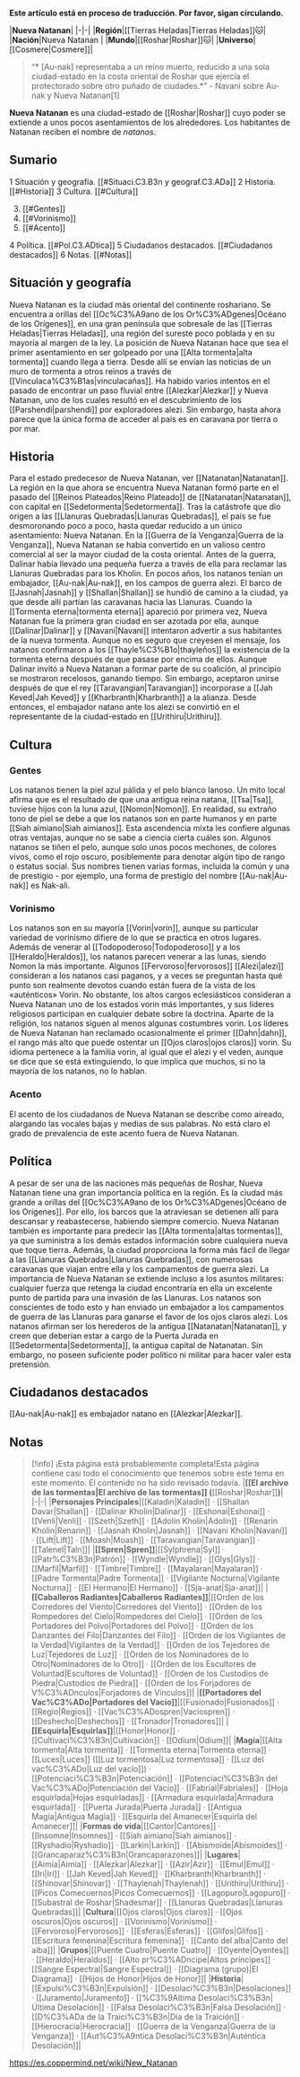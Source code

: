 **Este artículo está en proceso de traducción. Por favor, sigan circulando.**


|**Nueva Natanan**|
|-|-|
|**Región**|[[Tierras Heladas\|Tierras Heladas]]🐱︎|
|**Nación**|Nueva Natanan |
|**Mundo**|[[Roshar\|Roshar]]🐱︎|
|**Universo**|[[Cosmere\|Cosmere]]|

>“* [Au-nak] representaba a un reino muerto, reducido a una sola ciudad-estado en la costa oriental de Roshar que ejercía el protectorado sobre otro puñado de ciudades.*”
\- Navani sobre Au-nak y Nueva Natanan[1]


**Nueva Natanan** es una ciudad-estado de [[Roshar\|Roshar]] cuyo poder se extiende a unos pocos asentamientos de los alrededores. Los habitantes de Natanan reciben el nombre de *natanos*.

## Sumario

1 Situación y geografía. [[#Situaci.C3.B3n y geograf.C3.ADa]] 
2 Historia. [[#Historia]] 
3 Cultura. [[#Cultura]] 

3. [[#Gentes]] 
3. [[#Vorinismo]] 
3. [[#Acento]] 


4 Política. [[#Pol.C3.ADtica]] 
5 Ciudadanos destacados. [[#Ciudadanos destacados]] 
6 Notas. [[#Notas]] 


## Situación y geografía
Nueva Natanan es la ciudad más oriental del continente roshariano. Se encuentra a orillas del [[Oc%C3%A9ano de los Or%C3%ADgenes\|Océano de los Orígenes]], en una gran península que sobresale de las [[Tierras Heladas\|Tierras Heladas]], una región del sureste poco poblada y en su mayoría al margen de la ley. La posición de Nueva Natanan hace que sea el primer asentamiento en ser golpeado por una [[Alta tormenta\|alta tormenta]] cuando llega a tierra. Desde allí se envían las noticias de un muro de tormenta a otros reinos a través de [[Vinculaca%C3%B1as\|vinculacañas]].
Ha habido varios intentos en el pasado de encontrar un paso fluvial entre [[Alezkar\|Alezkar]] y Nueva Natanan, uno de los cuales resultó en el descubrimiento de los [[Parshendi\|parshendi]] por exploradores alezi. Sin embargo, hasta ahora parece que la única forma de acceder al país es en caravana por tierra o por mar.

## Historia
Para el estado predecesor de Nueva Natanan, ver [[Natanatan\|Natanatan]].
La región en la que ahora se encuentra Nueva Natanan formó parte en el pasado del [[Reinos Plateados\|Reino Plateado]] de [[Natanatan\|Natanatan]], con capital en [[Sedetormenta\|Sedetormenta]]. Tras la catástrofe que dio origen a las [[Llanuras Quebradas\|Llanuras Quebradas]], el país se fue desmoronando poco a poco, hasta quedar reducido a un único asentamiento: Nueva Natanan.
En la [[Guerra de la Venganza\|Guerra de la Venganza]], Nueva Natanan se había convertido en un valioso centro comercial al ser la mayor ciudad de la costa oriental. Antes de la guerra, Dalinar había llevado una pequeña fuerza a través de ella para reclamar las Llanuras Quebradas para los Kholin. En pocos años, los natanos tenían un embajador, [[Au-nak\|Au-nak]], en los campos de guerra alezi. El barco de [[Jasnah\|Jasnah]] y [[Shallan\|Shallan]] se hundió de camino a la ciudad, ya que desde allí partían las caravanas hacia las Llanuras.
Cuando la [[Tormenta eterna\|tormenta eterna]] apareció por primera vez, Nueva Natanan fue la primera gran ciudad en ser azotada por ella, aunque [[Dalinar\|Dalinar]] y [[Navani\|Navani]] intentaron advertir a sus habitantes de la nueva tormenta. Aunque no es seguro que creyesen el mensaje, los natanos confirmaron a los [[Thayle%C3%B1o\|thayleños]] la existencia de la tormenta eterna después de que pasase por encima de ellos.
Aunque Dalinar invitó a Nueva Natanan a formar parte de su coalición, al principio se mostraron recelosos, ganando tiempo. Sin embargo, aceptaron unirse después de que el rey [[Taravangian\|Taravangian]] incorporase a [[Jah Keved\|Jah Keved]] y [[Kharbranth\|Kharbranth]] a la alianza. Desde entonces, el embajador natano ante los alezi se convirtió en el representante de la ciudad-estado en [[Urithiru\|Urithiru]].

## Cultura
### Gentes
Los natanos tienen la piel azul pálida y el pelo blanco lanoso. Un mito local afirma que es el resultado de que una antigua reina natana, [[Tsa\|Tsa]], tuviese hijos con la luna azul, [[Nomon\|Nomon]]. En realidad, su extraño tono de piel se debe a que los natanos son en parte humanos y en parte [[Siah aimiano\|Siah aimianos]]. Esta ascendencia mixta les confiere algunas otras ventajas, aunque no se sabe a ciencia cierta cuáles son.
Algunos natanos se tiñen el pelo, aunque solo unos pocos mechones, de colores vivos, como el rojo oscuro, posiblemente para denotar algún tipo de rango o estatus social. Sus nombres tienen varias formas, incluida la común y una de prestigio - por ejemplo, una forma de prestigio del nombre [[Au-nak\|Au-nak]] es Nak-ali.

### Vorinismo
Los natanos son en su mayoría [[Vorin\|vorin]], aunque su particular variedad de vorinismo difiere de lo que se practica en otros lugares. Además de venerar al [[Todopoderoso\|Todopoderoso]] y a los [[Heraldo\|Heraldos]], los natanos parecen venerar a las lunas, siendo Nomon la más importante. Algunos [[Fervoroso\|fervorosos]] [[Alezi\|alezi]] consideran a los natanos casi paganos, y a veces se preguntan hasta qué punto son realmente devotos cuando están fuera de la vista de los «auténticos» Vorin. No obstante, los altos cargos eclesiásticos consideran a Nueva Natanan uno de los estados vorin más importantes, y sus líderes religiosos participan en cualquier debate sobre la doctrina.
Aparte de la religión, los natanos siguen al menos algunas costumbres vorin. Los líderes de Nueva Natanan han reclamado ocasionalmente el primer [[Dahn\|dahn]], el rango más alto que puede ostentar un [[Ojos claros\|ojos claros]] vorin. Su idioma pertenece a la familia vorin, al igual que el alezi y el veden, aunque se dice que se está extinguiendo, lo que implica que muchos, si no la mayoría de los natanos, no lo hablan.

### Acento
El acento de los ciudadanos de Nueva Natanan se describe como aireado, alargando las vocales bajas y medias de sus palabras. No está claro el grado de prevalencia de este acento fuera de Nueva Natanan.

## Política
A pesar de ser una de las naciones más pequeñas de Roshar, Nueva Natanan tiene una gran importancia política en la región. Es la ciudad más grande a orillas del [[Oc%C3%A9ano de los Or%C3%ADgenes\|Océano de los Orígenes]]. Por ello, los barcos que la atraviesan se detienen allí para descansar y reabastecerse, habiendo siempre comercio. Nueva Natanan también es importante para predecir las [[Alta tormenta\|altas tormentas]], ya que suministra a los demás estados información sobre cualquiera nueva que toque tierra.
Además, la ciudad proporciona la forma más fácil de llegar a las [[Llanuras Quebradas\|Llanuras Quebradas]], con numerosas caravanas que viajan entre ella y los campamentos de guerra alezi. La importancia de Nueva Natanan se extiende incluso a los asuntos militares: cualquier fuerza que retenga la ciudad encontraría en ella un excelente punto de partida para una invasión de las Llanuras. Los natanos son conscientes de todo esto y han enviado un embajador a los campamentos de guerra de las Llanuras para ganarse el favor de los ojos claros alezi.
Los natanos afirman ser los herederos de la antigua [[Natanatan\|Natanatan]], y creen que deberían estar a cargo de la Puerta Jurada en [[Sedetormenta\|Sedetormenta]], la antigua capital de Natanatan. Sin embargo, no poseen suficiente poder político ni militar para hacer valer esta pretensión.

## Ciudadanos destacados
[[Au-nak\|Au-nak]] es embajador natano en [[Alezkar\|Alezkar]].
## Notas

> [!info] ¡Esta página está probablemente completa!Esta página contiene casi todo el conocimiento que tenemos sobre este tema en este momento.
El contenido no ha sido revisado todavía.
|**[[El archivo de las tormentas\|El archivo de las tormentas]] (**[[Roshar\|Roshar]]**)**|
|-|-|
|**Personajes Principales**|[[Kaladin\|Kaladin]] · [[Shallan Davar\|Shallan]] · [[Dalinar Kholin\|Dalinar]] · [[Eshonai\|Eshonai]] · [[Venli\|Venli]] · [[Szeth\|Szeth]] · [[Adolin Kholin\|Adolin]] · [[Renarin Kholin\|Renarin]] · [[Jasnah Kholin\|Jasnah]] · [[Navani Kholin\|Navani]] · [[Lift\|Lift]] · [[Moash\|Moash]] · [[Taravangian\|Taravangian]] · [[Talenel\|Taln]]|
|**[[Spren\|Spren]]**|[[Sylphrena\|Syl]] · [[Patr%C3%B3n\|Patrón]] · [[Wyndle\|Wyndle]] · [[Glys\|Glys]] · [[Marfil\|Marfil]] · [[Timbre\|Timbre]] · [[Mayalaran\|Mayalaran]] · [[Padre Tormenta\|Padre Tormenta]] · [[Vigilante Nocturna\|Vigilante Nocturna]] · [[El Hermano\|El Hermano]] · [[Sja-anat\|Sja-anat]]|
|**[[Caballeros Radiantes\|Caballeros Radiantes]]**|[[Orden de los Corredores del Viento\|Corredores del Viento]] · [[Orden de los Rompedores del Cielo\|Rompedores del Cielo]] · [[Orden de los Portadores del Polvo\|Portadores del Polvo]] · [[Orden de los Danzantes del Filo\|Danzantes del Filo]] · [[Orden de los Vigilantes de la Verdad\|Vigilantes de la Verdad]] · [[Orden de los Tejedores de Luz\|Tejedores de Luz]] · [[Orden de los Nominadores de lo Otro\|Nominadores de lo Otro]] · [[Orden de los Escultores de Voluntad\|Escultores de Voluntad]] · [[Orden de los Custodios de Piedra\|Custodios de Piedra]] · [[Orden de los Forjadores de V%C3%ADnculos\|Forjadores de Vínculos]]|
|**[[Portadores del Vac%C3%ADo\|Portadores del Vacío]]**|[[Fusionado\|Fusionados]] · [[Regio\|Regios]] · [[Vac%C3%ADospren\|Vacíospren]] · [[Deshecho\|Deshechos]] · [[Tronador\|Tronadores]]|
|**[[Esquirla\|Esquirlas]]**|[[Honor\|Honor]] · [[Cultivaci%C3%B3n\|Cultivación]] · [[Odium\|Odium]]|
|**Magia**|[[Alta tormenta\|Alta tormenta]] · [[Tormenta eterna\|Tormenta eterna]] · [[Luces\|Luces]] ([[Luz tormentosa\|Luz tormentosa]] · [[Luz del vac%C3%ADo\|Luz del vacío]]) · [[Potenciaci%C3%B3n\|Potenciación]] · [[Potenciaci%C3%B3n del Vac%C3%ADo\|Potenciación del Vacío]] · [[Fabrial\|Fabriales]] · [[Hoja esquirlada\|Hojas esquirladas]] · [[Armadura esquirlada\|Armadura esquirlada]] · [[Puerta Jurada\|Puerta Jurada]] · [[Antigua Magia\|Antigua Magia]] · [[Esquirla del Amanecer\|Esquirla del Amanecer]]|
|**Formas de vida**|[[Cantor\|Cantores]] · [[Insomne\|Insomnes]] · [[Siah aimiano\|Siah aimianos]] · [[Ryshadio\|Ryshadio]] · [[Larkin\|Larkin]] · [[Abismoide\|Abismoides]] · [[Grancaparaz%C3%B3n\|Grancaparazones]]|
|**Lugares**|[[Aimia\|Aimia]] · [[Alezkar\|Alezkar]] · [[Azir\|Azir]] · [[Emul\|Emul]] · [[Iri\|Iri]] · [[Jah Keved\|Jah Keved]] · [[Kharbranth\|Kharbranth]] · [[Shinovar\|Shinovar]] · [[Thaylenah\|Thaylenah]] · [[Urithiru\|Urithiru]] · [[Picos Comecuernos\|Picos Comecuernos]] · [[Lagopuro\|Lagopuro]] · [[Subastral de Roshar\|Shadesmar]] · [[Llanuras Quebradas\|Llanuras Quebradas]]|
|**Cultura**|[[Ojos claros\|Ojos claros]] · [[Ojos oscuros\|Ojos oscuros]] · [[Vorinismo\|Vorinismo]] · [[Fervoroso\|Fervorosos]] · [[Esferas\|Esferas]] · [[Glifos\|Glifos]] · [[Escritura femenina\|Escritura femenina]] · [[Canto del alba\|Canto del alba]]|
|**Grupos**|[[Puente Cuatro\|Puente Cuatro]] · [[Oyente\|Oyentes]] · [[Heraldo\|Heraldos]] · [[Alto pr%C3%ADncipe\|Altos príncipes]] · [[Sangre Espectral\|Sangre Espectral]] · [[Diagrama (grupo)\|El Diagrama]] · [[Hijos de Honor\|Hijos de Honor]]|
|**Historia**|[[Expulsi%C3%B3n\|Expulsión]] · [[Desolaci%C3%B3n\|Desolaciones]] · [[Juramento\|Juramento]] · [[%C3%9Altima Desolaci%C3%B3n\|Última Desolación]] · [[Falsa Desolaci%C3%B3n\|Falsa Desolación]] · [[D%C3%ADa de la Traici%C3%B3n\|Día de la Traición]] · [[Hierocracia\|Hierocracia]] · [[Guerra de la Venganza\|Guerra de la Venganza]] · [[Aut%C3%A9ntica Desolaci%C3%B3n\|Auténtica Desolación]]|



https://es.coppermind.net/wiki/New_Natanan